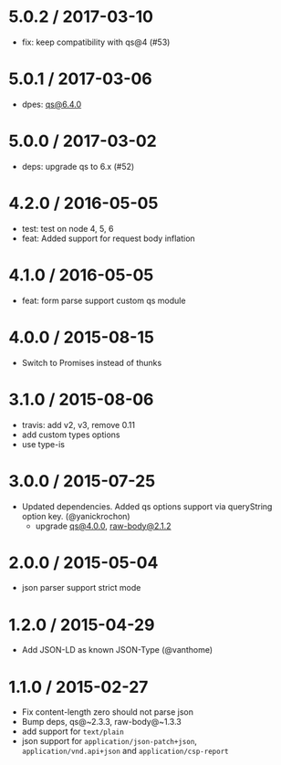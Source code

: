 
5.0.2 / 2017-03-10
==================

  * fix: keep compatibility with qs@4 (#53)

5.0.1 / 2017-03-06
==================

  * dpes: qs@6.4.0

5.0.0 / 2017-03-02
==================

  * deps: upgrade qs to 6.x (#52)

4.2.0 / 2016-05-05
==================

  * test: test on node 4, 5, 6
  * feat: Added support for request body inflation

4.1.0 / 2016-05-05
==================

  * feat: form parse support custom qs module

4.0.0 / 2015-08-15
==================

  * Switch to Promises instead of thunks

3.1.0 / 2015-08-06
==================

 * travis: add v2, v3, remove 0.11
 * add custom types options
 * use type-is

3.0.0 / 2015-07-25
==================

 * Updated dependencies. Added qs options support via queryString option key. (@yanickrochon)
   * upgrade qs@4.0.0, raw-body@2.1.2

2.0.0 / 2015-05-04
==================

  * json parser support strict mode

1.2.0 / 2015-04-29
==================

 * Add JSON-LD as known JSON-Type (@vanthome)

1.1.0 / 2015-02-27
==================

 * Fix content-length zero should not parse json
 * Bump deps, qs@~2.3.3, raw-body@~1.3.3
 * add support for `text/plain`
 * json support for `application/json-patch+json`, `application/vnd.api+json` and `application/csp-report`

